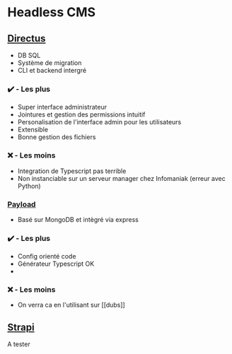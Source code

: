 
# Headless CMS

## [Directus](https://directus.io/)
- DB SQL
- Système de migration
- CLI et backend intergré

### ✔️ - Les plus 
- Super interface administrateur
- Jointures et gestion des permissions intuitif 
- Personalisation de l'interface admin pour les utilisateurs
- Extensible
- Bonne gestion des fichiers 

### ❌ - Les moins
- Integration de Typescript pas terrible
- Non instanciable sur un serveur manager chez Infomaniak (erreur avec Python)


### [Payload](https://payloadcms.com/)

- Basé sur MongoDB et intègré via express

### ✔️ - Les plus 
- Config orienté code
- Générateur Typescript OK
- 

### ❌ - Les moins
- On verra ca en l'utilisant sur [[dubs]]



## [Strapi](https://strapi.io/)
A tester

